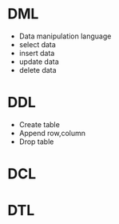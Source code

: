 # DML
- Data manipulation language
- select data
- insert data
- update data
- delete data
# DDL
- Create table
- Append row,column
- Drop table
# DCL
# DTL
